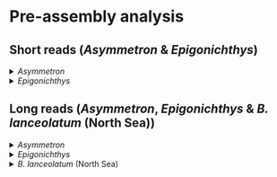 # Pre-assembly analysis

## Short reads (*Asymmetron* & *Epigonichthys*)

<details>
  <summary><em>Asymmetron</em></summary>
  
  ### K-mer count histogram (Jellyfish v2.3.0)
  1. Unzip
  ```
  zcat ASY_R1.fastq.gz > ASY_R1.fastq
  zcat ASY_R2.fastq.gz > ASY_R2.fastq
  ```
  2. Compute the histogram of k-mer frequencies
  ```
  ./jellyfish count -C -m 21 -s 1000M -t 10 ASY_R1.fastq -o ASY_R1.jf
  ./jellyfish count -C -m 21 -s 1000M -t 10 ASY_R2.fastq -o ASY_R2.jf
  ```
  3. Export the k-mer count histogram
  ```
  ./jellyfish histo -t 10 ASY_R1.jf > ASY_R1.histo
  ./jellyfish histo -t 10 ASY_R2.jf > ASY_R2.histo
  ```
  Where `ASY_R1.fastq.gz` and `ASY_R2.fastq.gz` are forward (R1) and reverse (R2) reads, respectively.
  ### K-mer spectra analysis (Genomescope v2.0)
  I moved the kmer count histogram to my local device and uploaded the histogram to http://qb.cshl.edu/genomescope/genomescope2.0/
</details>

<details>
  <summary><em>Epigonichthys</em></summary>
  
  ### K-mer count histogram (Jellyfish v2.3.0)
  1. Unzip
  ```
  zcat EPI_R1.fastq.gz > EPI_R1.fastq
  zcat EPI_R2.fastq.gz > EPI_R2.fastq
  ```
  2. Compute the histogram of k-mer frequencies
  ```
  ./jellyfish count -C -m 21 -s 1000M -t 10 EPI_R1.fastq -o EPI_R1.jf
  ./jellyfish count -C -m 21 -s 1000M -t 10 EPI_R2.fastq -o EPI_R2.jf
  ```
  3. Export the k-mer count histogram
  ```
  ./jellyfish histo -t 10 EPI_R1.jf > EPI_R1.histo
  ./jellyfish histo -t 10 EPI_R2.jf > EPI_R2.histo
  ```
  Where `EPI_R1.fastq.gz` and `EPI_R2.fastq.gz` are forward (R1) and reverse (R2) reads, respectively.
  ### K-mer spectra analysis (Genomescope v2.0)
  I moved the kmer count histogram to my local device and uploaded the histogram to http://qb.cshl.edu/genomescope/genomescope2.0/
</details>

## Long reads (*Asymmetron*, *Epigonichthys* & *B. lanceolatum* (North Sea))

<details>
  <summary><em>Asymmetron</em></summary>
  
  ### Visualising read lengths and quality (NanoPlot v1.38.1).
  ```
  NanoPlot \
  -t 8 \
  -o ONT_stats \
  -p ASY_log \
  --loglength \
  --N50 \
  --title "ASY" \
  --fastq ASY_all2_guppy4.fastq.gz
  ```
  Where `ASY_all2_guppy4.fastq.gz` is the name of the base-called nanopore sequencing reads.
</details>

<details>
  <summary><em>Epigonichthys</em></summary>
  
  ### Visualising read lengths and quality (NanoPlot v1.38.1).
  ```
  NanoPlot \
  -t 8 \
  -o ONT_stats \
  -p EPI_log \
  --loglength \
  --N50 \
  --title "EPI" \
  --fastq EPI_all2_guppy4.fastq.gz
  ```
  Where `EPI_all2_guppy4.fastq.gz` is the name of the base-called nanopore sequencing reads.
</details>

<details>
  <summary><em>B. lanceolatum</em> (North Sea)</summary>
  
  ### Visualising read lengths and quality (NanoPlot v1.38.1).
  ```
  NanoPlot \
  -t 8 \
  -o ONT_stats \
  -p Blnc_log \
  --loglength \
  --N50 \
  --title "Blnc" \
  --fastq Blnc_Feb20.fastq.gz
  ```
  Where `Blnc_Feb20.fastq.gz` is the name of the base-called nanopore sequencing reads.
</details>
